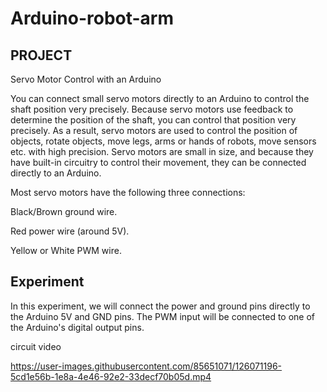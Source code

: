 # Arduino-robot-arm


## PROJECT

Servo Motor Control with an Arduino

You can connect small servo motors directly to an Arduino to control the shaft position very precisely.
Because servo motors use feedback to determine the position of the shaft, you can control that position very precisely. As a result, servo motors are used to control the position of objects, rotate objects, move legs, arms or hands of robots, move sensors etc. with high precision. Servo motors are small in size, and because they have built-in circuitry to control their movement, they can be connected directly to an Arduino.  
 
Most servo motors have the following three connections: 

Black/Brown ground wire. 

Red power wire (around 5V). 

Yellow or White PWM wire.

 
## Experiment
In this experiment, we will connect the power and ground pins directly to the Arduino 5V and GND pins. The PWM input will be connected to one of the Arduino's digital output pins.
 
circuit video


https://user-images.githubusercontent.com/85651071/126071196-5cd1e56b-1e8a-4e46-92e2-33decf70b05d.mp4

